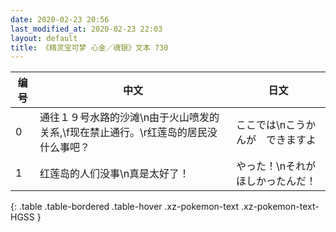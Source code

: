 ```yaml
---
date: 2020-02-23 20:56
last_modified_at: 2020-02-23 22:03
layout: default
title: 《精灵宝可梦 心金／魂银》文本 730
---
```

| 编号 | 中文 | 日文 |
| ---- | ---- | ---- |
| 0 | 通往１９号水路的沙滩\n由于火山喷发的关系,\f现在禁止通行。\r红莲岛的居民没什么事吧？ | ここでは\nこうかんが　できますよ |
| 1 | 红莲岛的人们没事\n真是太好了！ | やった！\nそれが　ほしかったんだ！ |
{: .table .table-bordered .table-hover .xz-pokemon-text .xz-pokemon-text-HGSS }